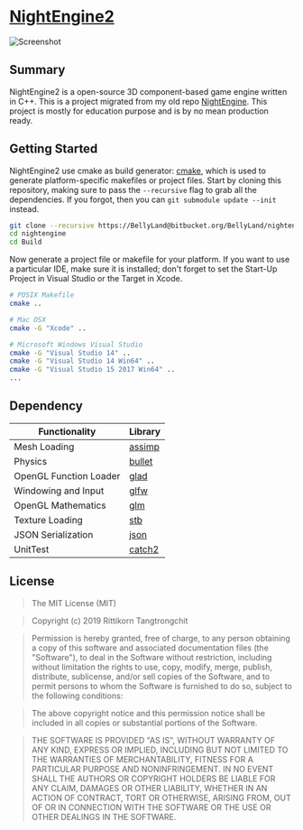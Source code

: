 # [NightEngine2](https://github.com/rittikornt/NightEngine2)
![Screenshot](https://i.imgur.com/orlfchK.png)

## Summary
NightEngine2 is a open-source 3D component-based game engine written in C++. This is a project migrated from my old repo [NightEngine](https://bitbucket.org/BellyLand/nightengine/overview). This project is mostly for education purpose and is by no mean production ready.

## Getting Started
NightEngine2 use cmake as build generator: [cmake](http://www.cmake.org/download/), which is used to generate platform-specific makefiles or project files. Start by cloning this repository, making sure to pass the `--recursive` flag to grab all the dependencies. If you forgot, then you can `git submodule update --init` instead.

```bash
git clone --recursive https://BellyLand@bitbucket.org/BellyLand/nightengine.git
cd nightengine
cd Build
```

Now generate a project file or makefile for your platform. If you want to use a particular IDE, make sure it is installed; don't forget to set the Start-Up Project in Visual Studio or the Target in Xcode.

```bash
# POSIX Makefile
cmake ..

# Mac OSX
cmake -G "Xcode" ..

# Microsoft Windows Visual Studio
cmake -G "Visual Studio 14" ..
cmake -G "Visual Studio 14 Win64" ..
cmake -G "Visual Studio 15 2017 Win64" ..
...
```

## Dependency
Functionality           | Library
----------------------- | ------------------------------------------
Mesh Loading            | [assimp](https://github.com/assimp/assimp)
Physics                 | [bullet](https://github.com/bulletphysics/bullet3)
OpenGL Function Loader  | [glad](https://github.com/Dav1dde/glad)
Windowing and Input     | [glfw](https://github.com/glfw/glfw)
OpenGL Mathematics      | [glm](https://github.com/g-truc/glm)
Texture Loading         | [stb](https://github.com/nothings/stb)
JSON Serialization      | [json](https://github.com/taocpp/json)
UnitTest                | [catch2](https://github.com/catchorg/Catch2)

## License
>The MIT License (MIT)

>Copyright (c) 2019 Rittikorn Tangtrongchit

>Permission is hereby granted, free of charge, to any person obtaining a copy of this software and associated documentation files (the "Software"), to deal in the Software without restriction, including without limitation the rights to use, copy, modify, merge, publish, distribute, sublicense, and/or sell copies of the Software, and to permit persons to whom the Software is furnished to do so, subject to the following conditions:

>The above copyright notice and this permission notice shall be included in all copies or substantial portions of the Software.

>THE SOFTWARE IS PROVIDED "AS IS", WITHOUT WARRANTY OF ANY KIND, EXPRESS OR IMPLIED, INCLUDING BUT NOT LIMITED TO THE WARRANTIES OF MERCHANTABILITY, FITNESS FOR A PARTICULAR PURPOSE AND NONINFRINGEMENT. IN NO EVENT SHALL THE AUTHORS OR COPYRIGHT HOLDERS BE LIABLE FOR ANY CLAIM, DAMAGES OR OTHER LIABILITY, WHETHER IN AN ACTION OF CONTRACT, TORT OR OTHERWISE, ARISING FROM, OUT OF OR IN CONNECTION WITH THE SOFTWARE OR THE USE OR OTHER DEALINGS IN THE SOFTWARE.
